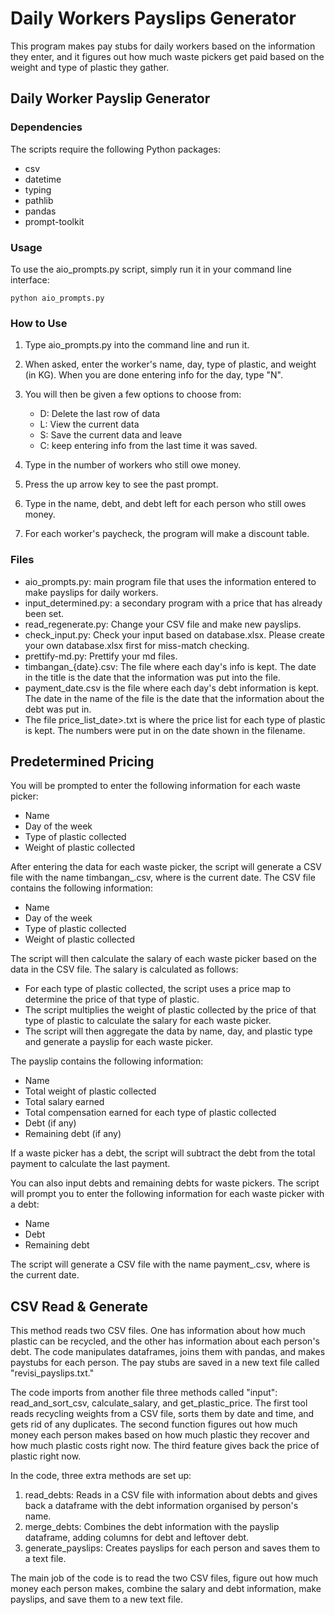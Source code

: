 # Daily Workers Payslips Generator

This program makes pay stubs for daily workers based on the information they enter, and it figures out how much waste pickers get paid based on the weight and type of plastic they gather.

## Daily Worker Payslip Generator

### Dependencies

The scripts require the following Python packages:

- csv
- datetime
- typing
- pathlib
- pandas
- prompt-toolkit


### Usage

To use the aio_prompts.py script, simply run it in your command line interface:

```
python aio_prompts.py
```

### How to Use

1. Type aio_prompts.py into the command line and run it.

2. When asked, enter the worker's name, day, type of plastic, and weight (in KG). When you are done entering info for the day, type "N".

3. You will then be given a few options to choose from:
	- D: Delete the last row of data 
	- L: View the current data 
	- S: Save the current data and leave
	- C: keep entering info from the last time it was saved.

4. Type in the number of workers who still owe money.

5. Press the up arrow key to see the past prompt.

6. Type in the name, debt, and debt left for each person who still owes money.

7. For each worker's paycheck, the program will make a discount table.


### Files

- aio_prompts.py: main program file that uses the information entered to make payslips for daily workers.
- input_determined.py: a secondary program with a price that has already been set.
- read_regenerate.py: Change your CSV file and make new payslips.
- check_input.py: Check your input based on database.xlsx. Please create your own database.xlsx first for miss-match checking.
- prettify-md.py: Prettify your md files.
- timbangan_{date}.csv: The file where each day's info is kept. The date in the title is the date that the information was put into the file.
- payment_date.csv is the file where each day's debt information is kept. The date in the name of the file is the date that the information about the debt was put in.
- The file price_list_date>.txt is where the price list for each type of plastic is kept. The numbers were put in on the date shown in the filename.


## Predetermined Pricing

You will be prompted to enter the following information for each waste picker:

- Name
- Day of the week
- Type of plastic collected
- Weight of plastic collected

After entering the data for each waste picker, the script will generate a CSV file with the name timbangan_<date>.csv, where <date> is the current date. The CSV file contains the following information:

- Name
- Day of the week
- Type of plastic collected
- Weight of plastic collected

The script will then calculate the salary of each waste picker based on the data in the CSV file. The salary is calculated as follows:

- For each type of plastic collected, the script uses a price map to determine the price of that type of plastic.
- The script multiplies the weight of plastic collected by the price of that type of plastic to calculate the salary for each waste picker.
- The script will then aggregate the data by name, day, and plastic type and generate a payslip for each waste picker.

The payslip contains the following information:

- Name
- Total weight of plastic collected
- Total salary earned
- Total compensation earned for each type of plastic collected
- Debt (if any)
- Remaining debt (if any)

If a waste picker has a debt, the script will subtract the debt from the total payment to calculate the last payment.

You can also input debts and remaining debts for waste pickers. The script will prompt you to enter the following information for each waste picker with a debt:

- Name
- Debt
- Remaining debt

The script will generate a CSV file with the name payment_<date>.csv, where <date> is the current date.

## CSV Read & Generate

This method reads two CSV files. One has information about how much plastic can be recycled, and the other has information about each person's debt. The code manipulates dataframes, joins them with pandas, and makes paystubs for each person. The pay stubs are saved in a new text file called "revisi_payslips.txt."

The code imports from another file three methods called "input": read_and_sort_csv, calculate_salary, and get_plastic_price. The first tool reads recycling weights from a CSV file, sorts them by date and time, and gets rid of any duplicates. The second function figures out how much money each person makes based on how much plastic they recover and how much plastic costs right now. The third feature gives back the price of plastic right now.

In the code, three extra methods are set up:

1. read_debts: Reads in a CSV file with information about debts and gives back a dataframe with the debt information organised by person's name.
2. merge_debts: Combines the debt information with the payslip dataframe, adding columns for debt and leftover debt.
3. generate_payslips: Creates payslips for each person and saves them to a text file.

The main job of the code is to read the two CSV files, figure out how much money each person makes, combine the salary and debt information, make payslips, and save them to a new text file.
